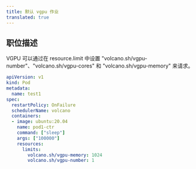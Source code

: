 ```yaml
---
title: 默认 vgpu 作业
translated: true
---
```


## 职位描述

VGPU 可以通过在 resource.limit 中设置 "volcano.sh/vgpu-number"、"volcano.sh/vgpu-cores" 和 "volcano.sh/vgpu-memory" 来请求。

```yaml
apiVersion: v1
kind: Pod
metadata:
  name: test1
spec:
  restartPolicy: OnFailure
  schedulerName: volcano
  containers:
  - image: ubuntu:20.04
    name: pod1-ctr
    command: ["sleep"]
    args: ["100000"]
    resources:
      limits:
        volcano.sh/vgpu-memory: 1024
        volcano.sh/vgpu-number: 1
```
